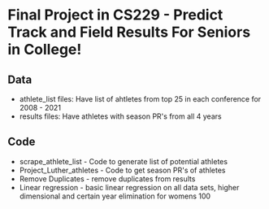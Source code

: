 # Final Project in CS229 - Predict Track and Field Results For Seniors in College!
## Data
* athlete_list files: Have list of ahtletes from top 25 in each conference for 2008 - 2021
* results files: Have athletes with season PR's from all 4 years

## Code
* scrape_athlete_list - Code to generate list of potential athletes
* Project_Luther_athletes - Code to get season PR's of athletes
* Remove Duplicates - remove duplicates from results
* Linear regression - basic linear regression on all data sets, higher dimensional and certain year elimination for womens 100
